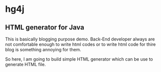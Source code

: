 # hg4j
## HTML generator for Java

This is basically blogging purpose demo. Back-End developer always are not comfortable enough to write html codes or to write html code for thire blog is something annoying for them.

So here, I am going to build simple HTML generator which can be use to generate HTML file. 
